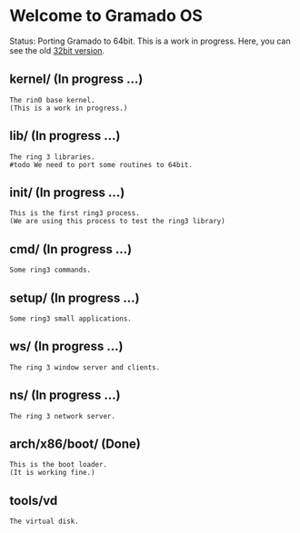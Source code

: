 # Welcome to Gramado OS

Status: 
Porting Gramado to 64bit.
This is a work in progress.
Here, you can see the old [32bit version](https://github.com/fn125/g241/).

## kernel/  (In progress ...)
    The rin0 base kernel.
    (This is a work in progress.)

## lib/ (In progress ...)
    The ring 3 libraries.
    #todo We need to port some routines to 64bit.

## init/ (In progress ...)
    This is the first ring3 process.
    (We are using this process to test the ring3 library)

## cmd/ (In progress ...)
    Some ring3 commands.

## setup/ (In progress ...)
    Some ring3 small applications.

## ws/ (In progress ...)
    The ring 3 window server and clients.
    
## ns/ (In progress ...)
    The ring 3 network server.

## arch/x86/boot/ (Done)
    This is the boot loader.
    (It is working fine.)

## tools/vd
    The virtual disk.
